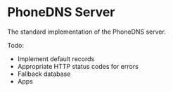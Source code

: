 # PhoneDNS Server

The standard implementation of the PhoneDNS server.

Todo:
- Implement default records
- Appropriate HTTP status codes for errors
- Fallback database
- Apps